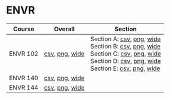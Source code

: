 # ENVR

| Course | Overall | Section |
| ------ | ------- | ------- |
| ENVR 102 | [csv](https://github.com/UCSD-Historical-Enrollment-Data/2024Spring/blob/main/overall/ENVR%20102.csv), [png](https://raw.githubusercontent.com/UCSD-Historical-Enrollment-Data/2024Spring/main/plot_overall/ENVR%20102.png), [wide](https://raw.githubusercontent.com/UCSD-Historical-Enrollment-Data/2024Spring/main/plot_overall_wide/ENVR%20102.png) | Section A: [csv](https://github.com/UCSD-Historical-Enrollment-Data/2024Spring/blob/main/section/ENVR%20102_A.csv), [png](https://raw.githubusercontent.com/UCSD-Historical-Enrollment-Data/2024Spring/main/plot_section/ENVR%20102_A.png), [wide](https://raw.githubusercontent.com/UCSD-Historical-Enrollment-Data/2024Spring/main/plot_section_wide/ENVR%20102_A.png)<br>Section B: [csv](https://github.com/UCSD-Historical-Enrollment-Data/2024Spring/blob/main/section/ENVR%20102_B.csv), [png](https://raw.githubusercontent.com/UCSD-Historical-Enrollment-Data/2024Spring/main/plot_section/ENVR%20102_B.png), [wide](https://raw.githubusercontent.com/UCSD-Historical-Enrollment-Data/2024Spring/main/plot_section_wide/ENVR%20102_B.png)<br>Section C: [csv](https://github.com/UCSD-Historical-Enrollment-Data/2024Spring/blob/main/section/ENVR%20102_C.csv), [png](https://raw.githubusercontent.com/UCSD-Historical-Enrollment-Data/2024Spring/main/plot_section/ENVR%20102_C.png), [wide](https://raw.githubusercontent.com/UCSD-Historical-Enrollment-Data/2024Spring/main/plot_section_wide/ENVR%20102_C.png)<br>Section D: [csv](https://github.com/UCSD-Historical-Enrollment-Data/2024Spring/blob/main/section/ENVR%20102_D.csv), [png](https://raw.githubusercontent.com/UCSD-Historical-Enrollment-Data/2024Spring/main/plot_section/ENVR%20102_D.png), [wide](https://raw.githubusercontent.com/UCSD-Historical-Enrollment-Data/2024Spring/main/plot_section_wide/ENVR%20102_D.png)<br>Section E: [csv](https://github.com/UCSD-Historical-Enrollment-Data/2024Spring/blob/main/section/ENVR%20102_E.csv), [png](https://raw.githubusercontent.com/UCSD-Historical-Enrollment-Data/2024Spring/main/plot_section/ENVR%20102_E.png), [wide](https://raw.githubusercontent.com/UCSD-Historical-Enrollment-Data/2024Spring/main/plot_section_wide/ENVR%20102_E.png) |
| ENVR 140 | [csv](https://github.com/UCSD-Historical-Enrollment-Data/2024Spring/blob/main/overall/ENVR%20140.csv), [png](https://raw.githubusercontent.com/UCSD-Historical-Enrollment-Data/2024Spring/main/plot_overall/ENVR%20140.png), [wide](https://raw.githubusercontent.com/UCSD-Historical-Enrollment-Data/2024Spring/main/plot_overall_wide/ENVR%20140.png) |  |
| ENVR 144 | [csv](https://github.com/UCSD-Historical-Enrollment-Data/2024Spring/blob/main/overall/ENVR%20144.csv), [png](https://raw.githubusercontent.com/UCSD-Historical-Enrollment-Data/2024Spring/main/plot_overall/ENVR%20144.png), [wide](https://raw.githubusercontent.com/UCSD-Historical-Enrollment-Data/2024Spring/main/plot_overall_wide/ENVR%20144.png) |  |
